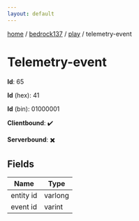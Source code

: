 ```yaml
---
layout: default
---
```


[home](/)  /  [bedrock137](/protocol/bedrock137)  /  [play](/protocol/bedrock137/play)  /  telemetry-event

# Telemetry-event

**Id**: 65

**Id** (hex): 41

**Id** (bin): 01000001

**Clientbound**: ✔️

**Serverbound**: ✖️

## Fields

Name | Type
---|---
entity id | varlong
event id | varint

